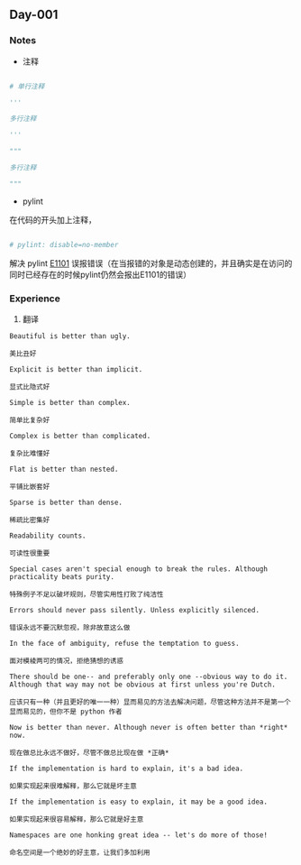 ## Day-001

### Notes

- 注释

```py

# 单行注释

'''

多行注释

'''

"""

多行注释

"""

```

- pylint

在代码的开头加上注释，

```py

# pylint: disable=no-member

```

解决 pylint [E1101](http://pylint-messages.wikidot.com/messages:e1101) 误报错误（在当报错的对象是动态创建的，并且确实是在访问的同时已经存在的时候pylint仍然会报出E1101的错误）


### Experience
1. 翻译

```
Beautiful is better than ugly.

美比丑好

Explicit is better than implicit.

显式比隐式好

Simple is better than complex.

简单比复杂好

Complex is better than complicated.

复杂比难懂好

Flat is better than nested.

平铺比嵌套好

Sparse is better than dense.

稀疏比密集好

Readability counts.

可读性很重要

Special cases aren't special enough to break the rules. Although practicality beats purity.

特殊例子不足以破坏规则，尽管实用性打败了纯洁性

Errors should never pass silently. Unless explicitly silenced.

错误永远不要沉默忽视，除非故意这么做

In the face of ambiguity, refuse the temptation to guess.

面对模棱两可的情况，拒绝猜想的诱惑

There should be one-- and preferably only one --obvious way to do it. Although that way may not be obvious at first unless you're Dutch.

应该只有一种（并且更好的唯一一种）显而易见的方法去解决问题，尽管这种方法并不是第一个显而易见的，但你不是 python 作者

Now is better than never. Although never is often better than *right* now.

现在做总比永远不做好，尽管不做总比现在做 *正确*

If the implementation is hard to explain, it's a bad idea.

如果实现起来很难解释，那么它就是坏主意

If the implementation is easy to explain, it may be a good idea.

如果实现起来很容易解释，那么它就是好主意

Namespaces are one honking great idea -- let's do more of those!

命名空间是一个绝妙的好主意，让我们多加利用

```
